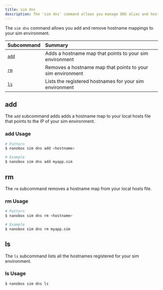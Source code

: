 ```yaml
---
title: sim dns
description: The 'sim dns' command allows you manage DNS alias and hostname mappings to your local simulated-production environment.
---
```


The `sim dns` command allows you add and remove hostname mappings to your sim environment.

| Subcommand    | Summary                                                    |
|:--------------|:-----------------------------------------------------------|
| [`add`](#add) | Adds a hostname map that points to your sim environment    |
| [`rm`](#rm)   | Removes a hostname map that points to your sim environment |
| [`ls`](#ls)   | Lists the registered hostnames for your sim environment    |

## add
The `add` subcommand adds adds a hostname map to your local hosts file that points to the IP of your sim environment.

### add Usage
```bash
# Pattern
$ nanobox sim dns add <hostname>

# Example
$ nanobox sim dns add myapp.sim
```

## rm
The `rm` subcommand removes a hostname map from your local hosts file.

### rm Usage
```bash
# Pattern
$ nanobox sim dns rm <hostname>

# Example
$ nanobox sim dns rm myapp.sim
```

## ls
The `ls` subcommand lists all the hostnames registered for your sim environment.

### ls Usage
```bash
$ nanobox sim dns ls
```
